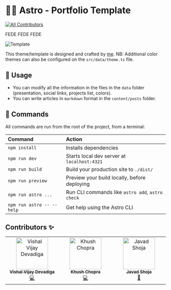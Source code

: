 # 👨‍🚀 Astro - Portfolio Template
<!-- ALL-CONTRIBUTORS-BADGE:START - Do not remove or modify this section -->
[![All Contributors](https://img.shields.io/badge/all_contributors-3-orange.svg?style=flat-square)](#contributors-)
<!-- ALL-CONTRIBUTORS-BADGE:END -->


FEDE
FEDE
FEDE


![Template](https://github.com/MaeWolff/astro-portfolio-template/blob/main/public/opengraph-image.jpg)

This theme/template is designed and crafted by [me](https://www.maxencewolff.com).
NB: Additional color themes can also be configured on the `src/data/theme.ts` file.

## 🥷 Usage

- You can modify all the information in the files in the `data` folder (presentation, social links, projects list, colors).
- You can write articles in `markdown` format in the `content/posts` folder.

## 🧞 Commands

All commands are run from the root of the project, from a terminal:

| Command                   | Action                                           |
| :------------------------ | :----------------------------------------------- |
| `npm install`             | Installs dependencies                            |
| `npm run dev`             | Starts local dev server at `localhost:4321`      |
| `npm run build`           | Build your production site to `./dist/`          |
| `npm run preview`         | Preview your build locally, before deploying     |
| `npm run astro ...`       | Run CLI commands like `astro add`, `astro check` |
| `npm run astro -- --help` | Get help using the Astro CLI                     |

## Contributors ✨

<!-- ALL-CONTRIBUTORS-LIST:START - Do not remove or modify this section -->
<!-- prettier-ignore-start -->
<!-- markdownlint-disable -->
<table>
  <tbody>
    <tr>
      <td align="center" valign="top" width="14.28%"><a href="https://github.com/SterbenVD"><img src="https://avatars.githubusercontent.com/u/90999906?v=4?s=100" width="100px;" alt="Vishal Vijay Devadiga"/><br /><sub><b>Vishal Vijay Devadiga</b></sub></a><br /><a href="https://github.com/MaeWolff/astro-portfolio-template/commits?author=SterbenVD" title="Code">💻</a></td>
      <td align="center" valign="top" width="14.28%"><a href="https://github.com/khushChopra"><img src="https://avatars.githubusercontent.com/u/43996455?v=4?s=100" width="100px;" alt="Khush Chopra"/><br /><sub><b>Khush Chopra</b></sub></a><br /><a href="https://github.com/MaeWolff/astro-portfolio-template/commits?author=khushChopra" title="Code">💻</a></td>
      <td align="center" valign="top" width="14.28%"><a href="http://jbrave.ir"><img src="https://avatars.githubusercontent.com/u/57140027?v=4?s=100" width="100px;" alt="Javad Shoja"/><br /><sub><b>Javad Shoja</b></sub></a><br /><a href="#maintenance-javadshoja" title="Maintenance">🚧</a></td>
    </tr>
  </tbody>
</table>

<!-- markdownlint-restore -->
<!-- prettier-ignore-end -->

<!-- ALL-CONTRIBUTORS-LIST:END -->
<!-- prettier-ignore-start -->
<!-- markdownlint-disable -->

<!-- markdownlint-restore -->
<!-- prettier-ignore-end -->

<!-- ALL-CONTRIBUTORS-LIST:END -->
